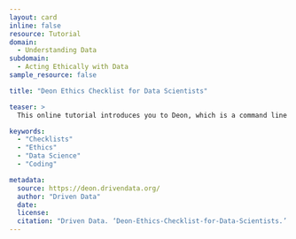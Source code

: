 ```yaml
---
layout: card
inline: false
resource: Tutorial
domain:
  - Understanding Data
subdomain:
  - Acting Ethically with Data
sample_resource: false

title: "Deon Ethics Checklist for Data Scientists"

teaser: >
  This online tutorial introduces you to Deon, which is a command line tool that generates an ethics checklist to help decide if a data project is ethical. This tutorial explains how one can create a custom checklist or use a default checklist split into different sections based upon the stage of ones project. This tutorial also includes a bibliography of readings about data ethics.

keywords:
  - "Checklists"
  - "Ethics"
  - "Data Science"
  - "Coding"

metadata:
  source: https://deon.drivendata.org/
  author: "Driven Data"
  date:
  license:
  citation: "Driven Data. ‘Deon-Ethics-Checklist-for-Data-Scientists.’ Data Ethics Repository. https://dataethicsrepository.iaa.ncsu.edu/2023/04/18/data-science-ethics-checklist/. Accessed on 15 July 2024."
---
```


